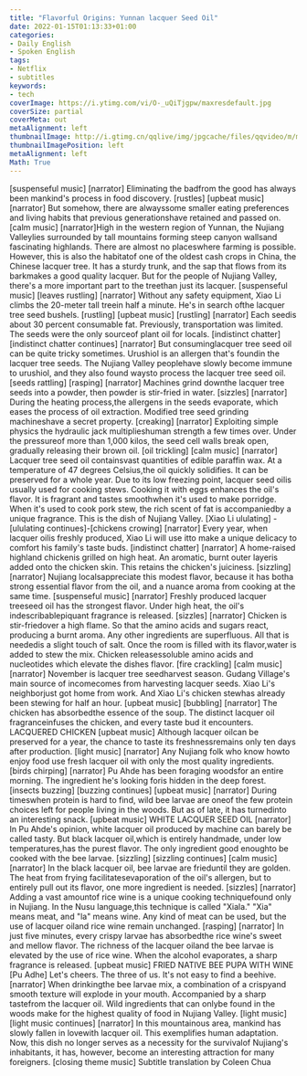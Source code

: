 ```yaml
---
title: "Flavorful Origins: Yunnan lacquer Seed Oil"
date: 2022-01-15T01:13:33+01:00
categories:
- Daily English
- Spoken English
tags:
- Netflix
- subtitles
keywords:
- tech
coverImage: https://i.ytimg.com/vi/O-_uQiTjgpw/maxresdefault.jpg
coverSize: partial
coverMeta: out
metaAlignment: left
thumbnailImage: http://i.gtimg.cn/qqlive/img/jpgcache/files/qqvideo/m/mzc00200cj25snv.jpg
thumbnailImagePosition: left
metaAlignment: left
Math: True
---
```


<!--more-->
[suspenseful music]
[narrator] Eliminating the badfrom the good
has always been mankind's process in food discovery.
[rustles]
[upbeat music]
[narrator] But somehow, there are alwayssome smaller eating preferences
and living habits
that previous generationshave retained and passed on.
[calm music]
[narrator]High in the western region of Yunnan,
the Nujiang Valleylies surrounded by tall mountains
forming steep canyon wallsand fascinating highlands.
There are almost no placeswhere farming is possible.
However, this is also the habitatof one of the oldest cash crops in China,
the Chinese lacquer tree.
It has a sturdy trunk,
and the sap that flows from its barkmakes a good quality lacquer.
But for the people of Nujiang Valley,
there's a more important part to the treethan just its lacquer.
[suspenseful music]
[leaves rustling]
[narrator] Without any safety equipment,
Xiao Li climbs the 20-meter tall treein half a minute.
He's in search ofthe lacquer tree seed bushels.
[rustling]
[upbeat music]
[rustling]
[narrator] Each seedis about 30 percent consumable fat.
Previously, transportation was limited.
The seeds were the only sourceof plant oil for locals.
[indistinct chatter]
[indistinct chatter continues]
[narrator] But consuminglacquer tree seed oil
can be quite tricky sometimes.
Urushiol is an allergen that's foundin the lacquer tree seeds.
The Nujiang Valley peoplehave slowly become immune to urushiol,
and they also found waysto process the lacquer tree seed oil.
[seeds rattling]
[rasping]
[narrator] Machines grind downthe lacquer tree seeds into a powder,
then powder is stir-fried in water.
[sizzles]
[narrator] During the heating process,the allergens in the seeds evaporate,
which eases the process of oil extraction.
Modified tree seed grinding machineshave a secret property.
[creaking]
[narrator] Exploiting simple physics
the hydraulic jack multiplieshuman strength a few times over.
Under the pressureof more than 1,000 kilos,
the seed cell walls break open,
gradually releasing their brown oil.
[oil trickling]
[calm music]
[narrator] Lacquer tree seed oil containsvast quantities of edible paraffin wax.
At a temperature of 47 degrees Celsius,the oil quickly solidifies.
It can be preserved for a whole year.
Due to its low freezing point,
lacquer seed oilis usually used for cooking stews.
Cooking it with eggs
enhances the oil's flavor.
 It is fragrant and tastes smoothwhen it's used to make porridge.
When it's used to cook pork stew,
the rich scent of fat is accompaniedby a unique fragrance.
This is the dish of Nujiang Valley.
[Xiao Li ululating]
-[ululating continues]-[chickens crowing]
[narrator] Every year, when lacquer oilis freshly produced,
Xiao Li will use itto make a unique delicacy
to comfort his family's taste buds.
[indistinct chatter]
[narrator] A home-raised highland chickenis grilled on high heat.
An aromatic, burnt outer layeris added onto the chicken skin.
This retains the chicken's juiciness.
[sizzling]
[narrator] Nujiang localsappreciate this modest flavor,
because it has botha strong essential flavor from the oil,
and a nuance aroma from cooking
at the same time.
[suspenseful music]
[narrator] Freshly produced lacquer treeseed oil has the strongest flavor.
Under high heat, the oil's indescribablepiquant fragrance is released.
[sizzles]
[narrator] Chicken is stir-friedover a high flame.
So that the amino acids and sugars react,
producing a burnt aroma.
Any other ingredients are superfluous.
All that is neededis a slight touch of salt.
Once the room is filled with its flavor,water is added to stew the mix.
Chicken releasessoluble amino acids and nucleotides
which elevate the dishes flavor.
[fire crackling]
[calm music]
[narrator] November is lacquer tree seedharvest season.
Gudang Village's main source of incomecomes from harvesting lacquer seeds.
Xiao Li's neighborjust got home from work.
And Xiao Li's chicken stewhas already been stewing for half an hour.
[upbeat music]
[bubbling]
[narrator] The chicken has absorbedthe essence of the soup.
The distinct lacquer oil fragranceinfuses the chicken,
and every taste bud it encounters.
LACQUERED CHICKEN
[upbeat music]
Although lacquer oilcan be preserved for a year,
the chance to taste its freshnessremains only ten days after production.
[light music]
[narrator] Any Nujiang folk who know howto enjoy food use fresh lacquer oil
with only the most quality ingredients.
[birds chirping]
[narrator] Pu Ahde has been foraging woodsfor an entire morning.
The ingredient he's looking foris hidden in the deep forest.
[insects buzzing]
[buzzing continues]
[upbeat music]
[narrator] During timeswhen protein is hard to find,
wild bee larvae are oneof the few protein choices
left for people living in the woods.
But as of late, it has turnedinto an interesting snack.
[upbeat music]
WHITE LACQUER SEED OIL
[narrator] In Pu Ahde's opinion,
white lacquer oil produced by machine
can barely be called tasty.
But black lacquer oil,which is entirely handmade,
under low temperatures,has the purest flavor.
The only ingredient good enoughto be cooked with the bee larvae.
[sizzling]
[sizzling continues]
[calm music]
[narrator] In the black lacquer oil,
bee larvae are frieduntil they are golden.
The heat from frying facilitatesevaporation of the oil's allergen,
but to entirely pull out its flavor,
one more ingredient is needed.
[sizzles]
[narrator] Adding a vast amountof rice wine
is a unique cooking techniquefound only in Nujiang.
In the Nusu language,this technique is called "Xiala."
"Xia" means meat,
and "la" means wine.
Any kind of meat can be used,
but the use of lacquer oiland rice wine remain unchanged.
[rasping]
[narrator] In just five minutes,
every crispy larvae has absorbedthe rice wine's sweet and mellow flavor.
The richness of the lacquer oiland the bee larvae
is elevated by the use of rice wine.
When the alcohol evaporates,
a sharp fragrance is released.
[upbeat music]
FRIED NATIVE BEE PUPA WITH WINE
[Pu Adhe] Let's cheers.
The three of us.
It's not easy to find a beehive.
[narrator] When drinkingthe bee larvae mix,
a combination of a crispyand smooth texture
will explode in your mouth.
Accompanied by a sharp tastefrom the lacquer oil.
Wild ingredients that can onlybe found in the woods
make for the highest quality of food
in Nujiang Valley.
[light music]
[light music continues]
[narrator] In this mountainous area,
mankind has slowly fallen in lovewith lacquer oil.
This exemplifies human adaptation.
Now, this dish no longer serves
as a necessity for the survivalof Nujiang's inhabitants,
it has, however,
become an interesting attraction for many foreigners.
[closing theme music]
Subtitle translation by Coleen Chua

